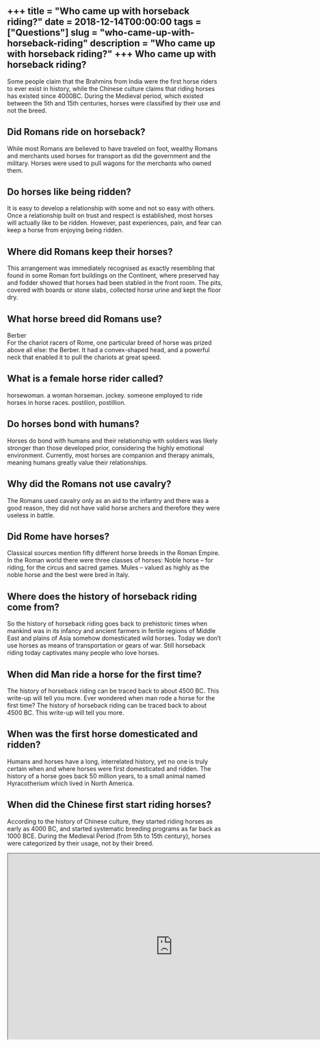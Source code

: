 +++
title = "Who came up with horseback riding?"
date = 2018-12-14T00:00:00
tags = ["Questions"]
slug = "who-came-up-with-horseback-riding"
description = "Who came up with horseback riding?"
+++
Who came up with horseback riding?
----------------------------------

Some people claim that the Brahmins from India were the first horse riders to ever exist in history, while the Chinese culture claims that riding horses has existed since 4000BC. During the Medieval period, which existed between the 5th and 15th centuries, horses were classified by their use and not the breed.

Did Romans ride on horseback?
-----------------------------

While most Romans are believed to have traveled on foot, wealthy Romans and merchants used horses for transport as did the government and the military. Horses were used to pull wagons for the merchants who owned them.

Do horses like being ridden?
----------------------------

It is easy to develop a relationship with some and not so easy with others. Once a relationship built on trust and respect is established, most horses will actually like to be ridden. However, past experiences, pain, and fear can keep a horse from enjoying being ridden.

Where did Romans keep their horses?
-----------------------------------

This arrangement was immediately recognised as exactly resembling that found in some Roman fort buildings on the Continent, where preserved hay and fodder showed that horses had been stabled in the front room. The pits, covered with boards or stone slabs, collected horse urine and kept the floor dry.

What horse breed did Romans use?
--------------------------------

Berber  
For the chariot racers of Rome, one particular breed of horse was prized above all else: the Berber. It had a convex-shaped head, and a powerful neck that enabled it to pull the chariots at great speed.

What is a female horse rider called?
------------------------------------

horsewoman. a woman horseman. jockey. someone employed to ride horses in horse races. postilion, postillion.

Do horses bond with humans?
---------------------------

Horses do bond with humans and their relationship with soldiers was likely stronger than those developed prior, considering the highly emotional environment. Currently, most horses are companion and therapy animals, meaning humans greatly value their relationships.

Why did the Romans not use cavalry?
-----------------------------------

The Romans used cavalry only as an aid to the infantry and there was a good reason, they did not have valid horse archers and therefore they were useless in battle.

Did Rome have horses?
---------------------

Classical sources mention fifty different horse breeds in the Roman Empire. In the Roman world there were three classes of horses: Noble horse – for riding, for the circus and sacred games. Mules – valued as highly as the noble horse and the best were bred in Italy.

Where does the history of horseback riding come from?
-----------------------------------------------------

So the history of horseback riding goes back to prehistoric times when mankind was in its infancy and ancient farmers in fertile regions of Middle East and plains of Asia somehow domesticated wild horses. Today we don’t use horses as means of transportation or gears of war. Still horseback riding today captivates many people who love horses.

When did Man ride a horse for the first time?
---------------------------------------------

The history of horseback riding can be traced back to about 4500 BC. This write-up will tell you more. Ever wondered when man rode a horse for the first time? The history of horseback riding can be traced back to about 4500 BC. This write-up will tell you more.

When was the first horse domesticated and ridden?
-------------------------------------------------

Humans and horses have a long, interrelated history, yet no one is truly certain when and where horses were first domesticated and ridden. The history of a horse goes back 50 million years, to a small animal named Hyracotherium which lived in North America.

When did the Chinese first start riding horses?
-----------------------------------------------

According to the history of Chinese culture, they started riding horses as early as 4000 BC, and started systematic breeding programs as far back as 1000 BCE. During the Medieval Period (from 5th to 15th century), horses were categorized by their usage, not by their breed.

<iframe allow="accelerometer; autoplay; clipboard-write; encrypted-media; gyroscope; picture-in-picture" allowfullscreen="" class="__youtube_prefs__  epyt-is-override  no-lazyload" data-no-lazy="1" data-origheight="433" data-origwidth="770" data-skipgform_ajax_framebjll="" height="433" id="_ytid_85733" loading="lazy" src="https://www.youtube.com/embed/ahKEsLInFeg?enablejsapi=1&autoplay=0&cc_load_policy=0&cc_lang_pref=&iv_load_policy=1&loop=0&modestbranding=0&rel=1&fs=1&playsinline=0&autohide=2&theme=dark&color=red&controls=1&" title="YouTube player" width="770"></iframe>